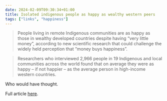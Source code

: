 ```yaml
---
date: 2024-02-09T09:30:34+01:00
title: Isolated indigenous people as happy as wealthy western peers
tags: ["links", "happiness"]
---
```


> People living in remote Indigenous communities are as happy as those in
wealthy developed countries despite having “very little money”, according to new
scientific research that could challenge the widely held perception that “money
buys happiness”.

> Researchers who interviewed 2,966 people in 19 Indigenous and local
communities across the world found that on average they were as happy – if not
happier – as the average person in high-income western countries.

Who would have thought. 

Full article [here](https://www.theguardian.com/lifeandstyle/2024/feb/05/isolated-indigenous-people-as-happy-as-wealthy-western-peers-study).